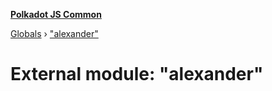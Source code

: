 **[Polkadot JS Common](../README.md)**

[Globals](../globals.md) › ["alexander"](_alexander_.md)

# External module: "alexander"